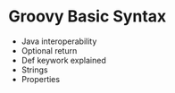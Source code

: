 # Groovy Basic Syntax

- Java interoperability
- Optional return
- Def keywork explained
- Strings
- Properties

